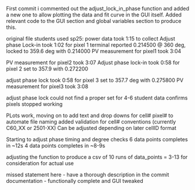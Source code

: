 First commit i commented out the adjust_lock_in_phase function and added a new one to allow plotting the data and fit curve in the GUI itself. Added relevant code to the GUI section and global variables section to produce this.

original file students used sp25:
power data took 1:15 to collect
Adjust phase Lock-in took 1:02 for pixel 1
    terminal reported 0.214500 @ 360 deg, locked to 359.6 deg with 0.214000
PV measurement for pixel1 took 3:04

PV measurement for pixel2 took 3:07
Adjust phase lock-in took 0:58 for pixel 2
    set to 357.9 with  0.272200

adjust phase lock took 0:58 for pixel 3
    set to 357.7 deg with 0.275800
PV measurement for pixel3 took 3:08

adjust phase lock could not find a proper set for 4-6
    student data confirms pixels stopped working

PLots work, moving on to add text and drop downs for cell# pixel# to automate file naming
added validation for cell# conventions (currently C60_XX or 2501-XX) Can be adjusted depending on later cellID format

Starting to adjust phase timing and degree checks
6 data points completes in ~12s
4 data points completes in ~8-9s

adjusting the function to produce a csv of 10 runs of data_points = 3-13 for consideration for actual use

missed statement here - have a thorough description in the commit documentation - functionally complete and GUI tweaked 